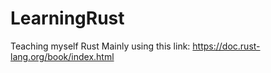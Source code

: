 # LearningRust
Teaching myself Rust
Mainly using this link: https://doc.rust-lang.org/book/index.html
